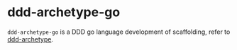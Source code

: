 # ddd-archetype-go

`ddd-archetype-go` is a DDD go language development of scaffolding, refer to [ddd-archetype](https://github.com/feiniaojin/ddd-archetype).
